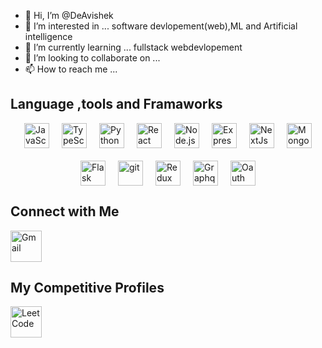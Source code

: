 - 👋 Hi, I’m @DeAvishek
- 👀 I’m interested in ... software devlopement(web),ML and Artificial intelligence
- 🌱 I’m currently learning ... fullstack webdevlopement
- 💞️ I’m looking to collaborate on ...
- 📫 How to reach me ...

<h2>Language ,tools and Framaworks</h2>
<div style="display: flex; justify-content: center; align-items: center; gap: 20px; flex-wrap: wrap;">
  <img src="https://cdn.jsdelivr.net/gh/devicons/devicon@latest/icons/javascript/javascript-original.svg" width="40" height="40" alt="JavaScript" />
  <img src="https://cdn.jsdelivr.net/gh/devicons/devicon@latest/icons/typescript/typescript-original.svg" width="40" height="40" alt="TypeScript" />
  <img src="https://cdn.jsdelivr.net/gh/devicons/devicon@latest/icons/python/python-original.svg" width="40" height="40" alt="Python" />
  <img src="https://cdn.jsdelivr.net/gh/devicons/devicon@latest/icons/react/react-original.svg" width="40" height="40" alt="React" />
  <img src="https://cdn.jsdelivr.net/gh/devicons/devicon@latest/icons/nodejs/nodejs-original.svg" width="40" height="40" alt="Node.js" />
  <img src="https://cdn.jsdelivr.net/gh/devicons/devicon@latest/icons/express/express-original.svg" width="40" height="40" alt="ExpressJs" />
  <img src="https://cdn.jsdelivr.net/gh/devicons/devicon@latest/icons/nextjs/nextjs-original.svg" width="40" height="40" alt="NextJs" />
  <img src="https://cdn.jsdelivr.net/gh/devicons/devicon@latest/icons/mongodb/mongodb-original.svg" width="40" height="40" alt="MongoDb" />
  <img src="https://cdn.jsdelivr.net/gh/devicons/devicon@latest/icons/flask/flask-original-wordmark.svg" width="40" height="40" alt="Flask"/>
  <img src="https://cdn.jsdelivr.net/gh/devicons/devicon@latest/icons/git/git-plain.svg" width="40" height="40" alt="git" />
  <img src="https://cdn.jsdelivr.net/gh/devicons/devicon@latest/icons/redux/redux-original.svg" width="40" height="40" alt="Redux"/>
  <img src="https://cdn.jsdelivr.net/gh/devicons/devicon@latest/icons/graphql/graphql-plain-wordmark.svg" width="40" height="40" alt="Graphql">
  <img src="https://cdn.jsdelivr.net/gh/devicons/devicon@latest/icons/oauth/oauth-original.svg" width="40" height="40" alt="Oauth"/>
  <!-- Add more icons here -->
</div>
<h2>Connect with Me</h2>
<div>
  <a href="https://mail.google.com/mail/u/0/#inbox?compose=CllgCJqTfghgTvbKVzTtnwSXTWjmhJrZfHWxwWbXBTMNsQZGhwfmPkXRMBBpbzghRCXzlxSsKbq">
    <img src="https://logospng.org/download/gmail/logo-gmail-2048.png" width="50 height="50" alt="Gmail"/>
  </a>
  <a href="https://www.linkedin.com/in/patraavishek/" target="_blank>
     <img src="[https://www.freepnglogos.com/uploads/linkedin-blue-style-logo-png-0.png](https://img.icons8.com/?size=100&id=13930&format=png&color=000000)" width="50"  height="50" alt = "LinkedIn"/>
  </a>
</div>
<h2>My Competitive Profiles</h2>
<div>
  <a href="https://leetcode.com/u/Code_or_Die" target="_blank">
    <img src="https://store-images.s-microsoft.com/image/apps.20819.12392bc6-d428-4ae9-8494-fa0e23364b47.1768baa2-b5e8-4b05-8ec9-7ac09a6f45b2.90596b28-842d-42b8-969d-8ce51502f758" width="50" height="50" alt="LeetCode" />
  </a>
</div>

